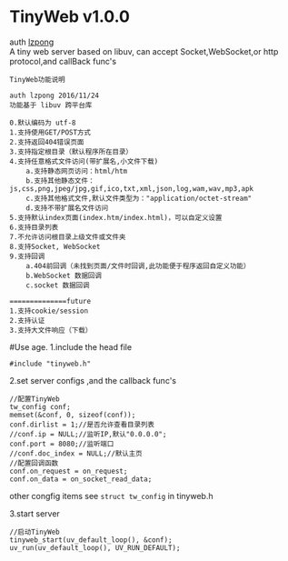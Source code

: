 # TinyWeb v1.0.0
auth [lzpong](https://github.com/lzpong)  
A tiny web server based on libuv, can accept Socket,WebSocket,or http protocol,and callBack func's
```
TinyWeb功能说明

auth lzpong 2016/11/24
功能基于 libuv 跨平台库

0.默认编码为 utf-8
1.支持使用GET/POST方式
2.支持返回404错误页面
3.支持指定根目录（默认程序所在目录）
4.支持任意格式文件访问(带扩展名,小文件下载)
	a.支持静态网页访问：html/htm
	b.支持其他静态文件：js,css,png,jpeg/jpg,gif,ico,txt,xml,json,log,wam,wav,mp3,apk
	c.支持其他格式文件,默认文件类型为："application/octet-stream"
	d.支持不带扩展名文件访问
5.支持默认index页面(index.htm/index.html)，可以自定义设置
6.支持目录列表
7.不允许访问根目录上级文件或文件夹
8.支持Socket, WebSocket
9.支持回调
	a.404前回调（未找到页面/文件时回调,此功能便于程序返回自定义功能）
	b.WebSocket 数据回调
	c.socket 数据回调

==============future
1.支持cookie/session
2.支持认证
3.支持大文件响应（下载）
```
#Use age.
1.include the head file
```
#include "tinyweb.h"
```
2.set server configs ,and the callback func's
```
//配置TinyWeb
tw_config conf;
memset(&conf, 0, sizeof(conf));
conf.dirlist = 1;//是否允许查看目录列表
//conf.ip = NULL;//监听IP,默认"0.0.0.0";
conf.port = 8080;//监听端口
//conf.doc_index = NULL;//默认主页
//配置回调函数
conf.on_request = on_request;
conf.on_data = on_socket_read_data;
```
other congfig items see `struct tw_config` in tinyweb.h

3.start server
```
//启动TinyWeb
tinyweb_start(uv_default_loop(), &conf);
uv_run(uv_default_loop(), UV_RUN_DEFAULT);
```
